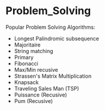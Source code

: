 # Problem_Solving
Popular Problem Solving Algorithms:
* Longest Palindromic subsequence
* Majoritaire
* String matching
* Primary
* Fibonacci
* Max/Min recusive
* Strassen's Matrix Multiplication
* Knapsack
* Traveling Sales Man (TSP)
* Puissance (Recusive)
* Pum (Recusive)
